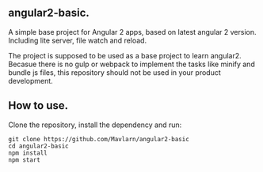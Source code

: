 ## angular2-basic.
A simple base project for Angular 2 apps, based on latest angular 2 version. Including lite server, file watch and reload.

The project is supposed to be used as a base project to learn angular2. Becasue there is no gulp or webpack to implement the tasks like minify and bundle js files, this repository should not be used in your product development.

## How to use.
Clone the repository, install the dependency and run:
```
git clone https://github.com/Mavlarn/angular2-basic
cd angular2-basic
npm install
npm start
```
